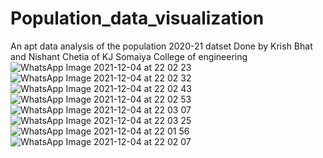 # Population_data_visualization
An apt data analysis of the population 2020-21 datset
Done by Krish Bhat and Nishant Chetia of KJ Somaiya College of engineering
![WhatsApp Image 2021-12-04 at 22 02 23](https://user-images.githubusercontent.com/62946542/144721680-69c08310-8202-458f-8658-a18098b64fd9.jpeg)
![WhatsApp Image 2021-12-04 at 22 02 32](https://user-images.githubusercontent.com/62946542/144721682-4ec2d90e-c38f-4001-a2f2-31edc91b33f4.jpeg)
![WhatsApp Image 2021-12-04 at 22 02 43](https://user-images.githubusercontent.com/62946542/144721683-5f5d42af-f2a9-4a83-a955-18265ae84e63.jpeg)
![WhatsApp Image 2021-12-04 at 22 02 53](https://user-images.githubusercontent.com/62946542/144721685-6728f191-53f7-462f-bc18-87fa40eff9f8.jpeg)
![WhatsApp Image 2021-12-04 at 22 03 07](https://user-images.githubusercontent.com/62946542/144721686-8c919195-979f-4ead-9353-ff7cc9903dd2.jpeg)
![WhatsApp Image 2021-12-04 at 22 03 25](https://user-images.githubusercontent.com/62946542/144721687-2c27b78e-5f94-4724-bbce-ad6bceeb4baf.jpeg)
![WhatsApp Image 2021-12-04 at 22 01 56](https://user-images.githubusercontent.com/62946542/144721688-40336c0a-1b92-4bbc-8445-2ac66bea2143.jpeg)
![WhatsApp Image 2021-12-04 at 22 02 07](https://user-images.githubusercontent.com/62946542/144721689-8567da28-eeab-4caa-b359-8788af3e98b9.jpeg)
